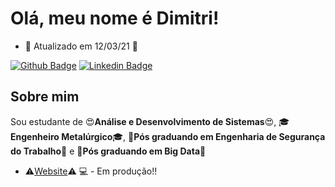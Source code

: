 # Olá, meu nome é Dimitri!

- :calendar: Atualizado em 12/03/21 :calendar:

[![Github Badge](https://img.shields.io/badge/-Github-000?style=flat-square&logo=Github&logoColor=white&link=https://github.com/DimitriMll)](https://github.com/DimitriMll)
[![Linkedin Badge](https://img.shields.io/badge/-LinkedIn-blue?style=flat-square&logo=Linkedin&logoColor=white&link=https://www.linkedin.com/in/dimitri-m%C3%BCller-800115a7/)](https://www.linkedin.com/in/dimitri-m%C3%BCller-800115a7/)

## Sobre mim
Sou estudante de :heart_eyes:**Análise e Desenvolvimento de Sistemas**:heart_eyes:, :mortar_board:**Engenheiro Metalúrgico**:mortar_board:, :construction:**Pós graduando em Engenharia de Segurança do Trabalho**:construction: e :file_folder:**Pós graduando em Big Data**:file_folder:

- :warning:[Website](https://teste1.dimitrimll.vercel.app/):warning: :computer: - Em produção!!
